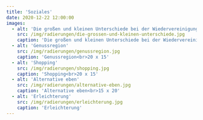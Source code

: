```yaml
---
title: 'Soziales'
date: 2020-12-22 12:00:00
images:
  - alt: 'Die großen und kleinen Unterschiede bei der Wiedervereinigung Deutschlands'
    src: /img/radierungen/die-grossen-und-kleinen-unterschiede.jpg
    caption: 'Die großen und kleinen Unterschiede bei der Wiedervereinigung Deutschlands<br>20 x 15'
  - alt: 'Genussregion'
    src: /img/radierungen/genussregion.jpg
    caption: 'Genussregion<br>20 x 15'
  - alt: 'Shopping'
    src: /img/radierungen/shopping.jpg
    caption: 'Shopping<br>20 x 15'
  - alt: 'Alternative eben'
    src: /img/radierungen/alternative-eben.jpg
    caption: 'Alternative eben<br>15 x 20'
  - alt: 'Erleichterung'
    src: /img/radierungen/erleichterung.jpg
    caption: 'Erleichterung'
---
```

